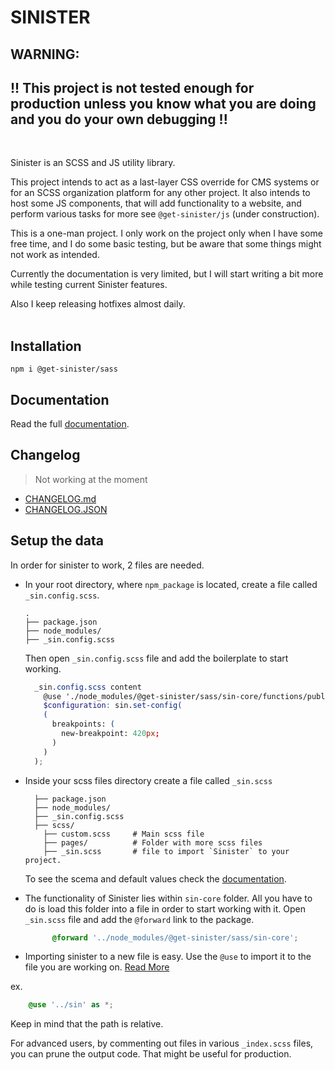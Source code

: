 # SINISTER

## WARNING:

## !! This project is not tested enough for production unless you know what you are doing and you do your own debugging !!

<br>

Sinister is an SCSS and JS utility library.

This project intends to act as a last-layer CSS override for CMS systems or for an SCSS organization platform for any other project. It also intends to host some JS components, that will add functionality to a website, and perform various tasks for more see `@get-sinister/js` (under construction).

This is a one-man project. I only work on the project only when I have some free time, and I do some basic testing, but be aware that some things might not work as intended.

Currently the documentation is very limited, but I will start writing a bit more while testing current Sinister features.

Also I keep releasing hotfixes almost daily.
<br>
<br>

## Installation

`npm i @get-sinister/sass`

## Documentation

Read the full [documentation](https://theokondak.github.io/Sinister/).

## Changelog

> Not working at the moment

- [CHANGELOG.md](https://github.com/TheoKondak/Sinister/blob/main/scss/CHANGELOG.md)
- [CHANGELOG.JSON](https://github.com/TheoKondak/Sinister/blob/main/scss/changelog-data.json)

## Setup the data

In order for sinister to work, 2 files are needed. 

- In your root directory, where `npm_package` is located, create a file called `_sin.config.scss`.
  
    ``` Folder Structure
    .
    ├── package.json
    ├── node_modules/
    ├── _sin.config.scss

    ```

    Then open `_sin.config.scss` file and add the boilerplate to start working.

    ``` scss
      _sin.config.scss content
        @use './node_modules/@get-sinister/sass/sin-core/functions/public/set-config-func' as sin;
        $configuration: sin.set-config(
        (
          breakpoints: (
            new-breakpoint: 420px;
          )
        )
      );
    ```

- Inside your scss files directory create a file called `_sin.scss`

    ``` Folder Structure
      ├── package.json
      ├── node_modules/
      ├── _sin.config.scss
      ├── scss/
        ├── custom.scss     # Main scss file
        ├── pages/          # Folder with more scss files
        ├── _sin.scss       # file to import `Sinister` to your project.
    ```

    To see the scema and default values check the [documentation](https://theokondak.github.io/Sinister/#setup-variable-sinister-default-configuration).

- The functionality of Sinister lies within `sin-core` folder. All you have to do is load this folder into a file in order to start working with it. Open `_sin.scss` file and add the `@forward` link to the package.

    ``` _sin.scss content
          @forward '../node_modules/@get-sinister/sass/sin-core';
    ```
- Importing sinister to a new file is easy. Use the `@use` to import it to the file you are working on. [Read More](https://sass-lang.com/documentation/at-rules/use)

ex.

``` scss
    @use '../sin' as *;
```

Keep in mind that the path is relative.

For advanced users, by commenting out files in various `_index.scss` files, you can prune the output code. That might be useful for production.
